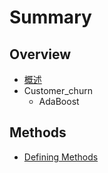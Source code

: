 # Summary

## Overview

* [概述](README.md)
* Customer\_churn
  * AdaBoost

## Methods

* [Defining Methods](methods.md)


